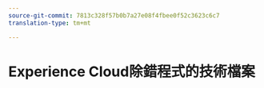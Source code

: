 ```yaml
---
source-git-commit: 7813c328f57b0b7a27e08f4fbee0f52c3623c6c7
translation-type: tm+mt

---
```

# Experience Cloud除錯程式的技術檔案
